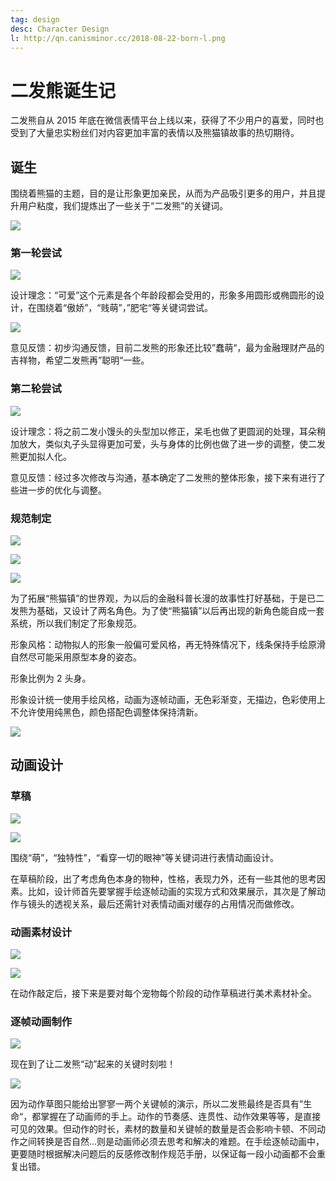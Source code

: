 ```yaml
---
tag: design
desc: Character Design
l: http://qn.canisminor.cc/2018-08-22-born-l.png
---
```


# 二发熊诞生记

二发熊自从 2015 年底在微信表情平台上线以来，获得了不少用户的喜爱，同时也受到了大量忠实粉丝们对内容更加丰富的表情以及熊猫镇故事的热切期待。

## 诞生

围绕着熊猫的主题，目的是让形象更加亲民，从而为产品吸引更多的用户，并且提升用户粘度，我们提炼出了一些关于“二发熊”的关键词。

![](http://qn.canisminor.cc/2018-08-22-born-1.png)

### 第一轮尝试

![](http://qn.canisminor.cc/2018-08-22-born-13.png)

设计理念：“可爱”这个元素是各个年龄段都会受用的，形象多用圆形或椭圆形的设计，在围绕着“傲娇”，“贱萌”，”肥宅“等关键词尝试。

![](http://qn.canisminor.cc/2018-08-22-born-3.png)

意见反馈：初步沟通反馈，目前二发熊的形象还比较”蠢萌“，最为金融理财产品的吉祥物，希望二发熊再”聪明“一些。

### 第二轮尝试

![](http://qn.canisminor.cc/2018-08-22-born-4.png)

设计理念：将之前二发小馒头的头型加以修正，呆毛也做了更圆润的处理，耳朵稍加放大，类似丸子头显得更加可爱，头与身体的比例也做了进一步的调整，使二发熊更加拟人化。

意见反馈：经过多次修改与沟通，基本确定了二发熊的整体形象，接下来有进行了些进一步的优化与调整。

### 规范制定

![](http://qn.canisminor.cc/2018-08-22-born-5.png)

![](http://qn.canisminor.cc/2018-08-22-born-6.png)

![](http://qn.canisminor.cc/2018-08-22-born-7.png)

为了拓展“熊猫镇”的世界观，为以后的金融科普长漫的故事性打好基础，于是已二发熊为基础，又设计了两名角色。为了使“熊猫镇”以后再出现的新角色能自成一套系统，所以我们制定了形象规范。

形象风格：动物拟人的形象一般偏可爱风格，再无特殊情况下，线条保持手绘原滑自然尽可能采用原型本身的姿态。

形象比例为 2 头身。

形象设计统一使用手绘风格，动画为逐帧动画，无色彩渐变，无描边，色彩使用上不允许使用纯黑色，颜色搭配色调整体保持清新。

![](http://qn.canisminor.cc/2018-08-22-born-8.png)

## 动画设计

### 草稿

![](http://qn.canisminor.cc/2018-08-22-born-9.png)

![](http://qn.canisminor.cc/2018-08-22-born-10.png)

围绕“萌”，“独特性”，“看穿一切的眼神”等关键词进行表情动画设计。

在草稿阶段，出了考虑角色本身的物种，性格，表现力外，还有一些其他的思考因素。比如，设计师首先要掌握手绘逐帧动画的实现方式和效果展示，其次是了解动作与镜头的透视关系，最后还需针对表情动画对缓存的占用情况而做修改。

### 动画素材设计

![](http://qn.canisminor.cc/2018-08-22-born-11.png)

![](http://qn.canisminor.cc/2018-08-22-born-13.gif)

在动作敲定后，接下来是要对每个宠物每个阶段的动作草稿进行美术素材补全。

### 逐帧动画制作

![](http://qn.canisminor.cc/2018-08-22-born-12.png)

现在到了让二发熊“动”起来的关键时刻啦！

![](http://qn.canisminor.cc/2018-08-22-born-14.gif)

因为动作草图只能给出寥寥一两个关键帧的演示，所以二发熊最终是否具有”生命“，都掌握在了动画师的手上。动作的节奏感、连贯性、动作效果等等，是直接可见的效果。但动作的时长，素材的数量和关键帧的数量是否会影响卡顿、不同动作之间转换是否自然...则是动画师必须去思考和解决的难题。在手绘逐帧动画中，更要随时根据解决问题后的反感修改制作规范手册，以保证每一段小动画都不会重复出错。
